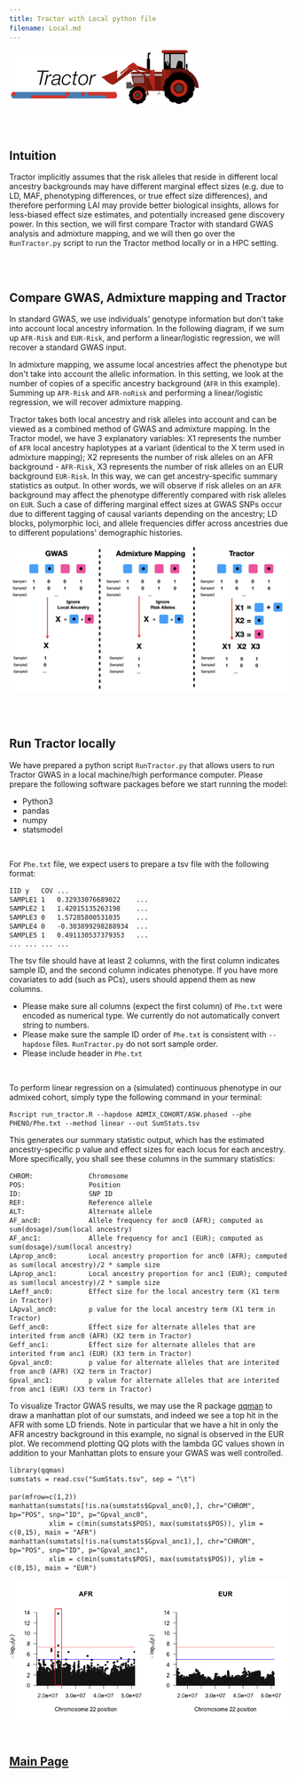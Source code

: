 ```yaml
---
title: Tractor with Local python file
filename: Local.md
---
```


![](images/TractorIcon.png)

&nbsp;  
&nbsp;  

## Intuition

Tractor implicitly assumes that the risk alleles that reside in different local ancestry backgrounds may have different marginal effect sizes (e.g. due to LD, MAF, phenotyping differences, or true effect size differences), and therefore performing LAI may provide better biological insights, allows for less-biased effect size estimates, and potentially increased gene discovery power. In this section, we will first compare Tractor with standard GWAS analysis and admixture mapping, and we will then go over the `RunTractor.py` script to run the Tractor method locally or in a HPC setting.

&nbsp;  
&nbsp;  

## Compare GWAS, Admixture mapping and Tractor 

In standard GWAS, we use individuals' genotype information but don't take into account local ancestry information. In the following diagram, if we sum up `AFR-Risk` and `EUR-Risk`, and perform a linear/logistic regression, we will recover a standard GWAS input.

In admixture mapping, we assume local ancestries affect the phenotype but don't take into account the allelic information. In this setting, we look at the number of copies of a specific ancestry background (`AFR` in this example). Summing up `AFR-Risk` and `AFR-noRisk` and performing a linear/logistic regression, we will recover admixture mapping.

Tractor takes both local ancestry and risk alleles into account and can be viewed as a combined method of GWAS and admixture mapping. In the Tractor model, we have 3 explanatory variables: X1 represents the number of `AFR` local ancestry haplotypes at a variant (identical to the X term used in admixture mapping); X2 represents the number of risk alleles on an AFR background - `AFR-Risk`, X3 represents the number of risk alleles on an EUR background `EUR-Risk`. In this way, we can get ancestry-specific summary statistics as output. In other words, we will observe if risk alleles on an `AFR` background may affect the phenotype differently compared with risk alleles on `EUR`. Such a case of differing marginal effect sizes at GWAS SNPs occur due to different tagging of causal variants depending on the ancestry; LD blocks, polymorphic loci, and allele frequencies differ across ancestries due to different populations' demographic histories.


![Methods comparison](images/TractorModel.png)


&nbsp;  
&nbsp;  

## Run Tractor locally

We have prepared a python script `RunTractor.py` that allows users to run Tractor GWAS in a local machine/high performance computer. Please prepare the following software packages before we start running the model:
* Python3
* pandas
* numpy
* statsmodel

&nbsp;  

For `Phe.txt` file, we expect users to prepare a tsv file with the following format:


```
IID	y	COV	...
SAMPLE1	1	0.32933076689022	...
SAMPLE2	1	1.42015135263198	...
SAMPLE3	0	1.57285800531035	...
SAMPLE4	0	-0.303899298288934	...
SAMPLE5	1	0.491130537379353	...
...	...	...	...
```

The tsv file should have at least 2 columns, with the first column indicates sample ID, and the second column indicates phenotype. If you have more covariates to add (such as PCs), users should append them as new columns. 

* Please make sure all columns (expect the first column) of `Phe.txt` were encoded as numerical type. We currently do not automatically convert string to numbers.
* Please make sure the sample ID order of `Phe.txt` is consistent with `--hapdose` files. `RunTractor.py` do not sort sample order.
* Please include header in `Phe.txt`


&nbsp;  


To perform linear regression on a (simulated) continuous phenotype in our admixed cohort, simply type the following command in your terminal:

```
Rscript run_tractor.R --hapdose ADMIX_COHORT/ASW.phased --phe PHENO/Phe.txt --method linear --out SumStats.tsv
```

This generates our summary statistic output, which has the estimated ancestry-specific p value and effect sizes for each locus for each ancestry. More specifically, you shall see these columns in the summary statistics:
```
CHROM:              Chromosome 
POS:                Position 
ID:                 SNP ID
REF:                Reference allele 
ALT:                Alternate allele 
AF_anc0:            Allele frequency for anc0 (AFR); computed as sum(dosage)/sum(local ancestry)
AF_anc1:            Allele frequency for anc1 (EUR); computed as sum(dosage)/sum(local ancestry)
LAprop_anc0:        Local ancestry proportion for anc0 (AFR); computed as sum(local ancestry)/2 * sample size
LAprop_anc1:        Local ancestry proportion for anc1 (EUR); computed as sum(local ancestry)/2 * sample size
LAeff_anc0:         Effect size for the local ancestry term (X1 term in Tractor)
LApval_anc0:        p value for the local ancestry term (X1 term in Tractor)
Geff_anc0:          Effect size for alternate alleles that are interited from anc0 (AFR) (X2 term in Tractor)
Geff_anc1:          Effect size for alternate alleles that are interited from anc1 (EUR) (X3 term in Tractor)
Gpval_anc0:         p value for alternate alleles that are interited from anc0 (AFR) (X2 term in Tractor)
Gpval_anc1:         p value for alternate alleles that are interited from anc1 (EUR) (X3 term in Tractor)
```

To visualize Tractor GWAS results, we may use the R package [qqman](https://cran.r-project.org/web/packages/qqman/vignettes/qqman.html) to draw a manhattan plot of our sumstats, and indeed we see a top hit in the AFR with some LD friends. Note in particular that we have a hit in only the AFR ancestry background in this example, no signal is observed in the EUR plot. We recommend plotting QQ plots with the lambda GC values shown in addition to your Manhattan plots to ensure your GWAS was well controlled.

```
library(qqman)
sumstats = read.csv("SumStats.tsv", sep = "\t")

par(mfrow=c(1,2))
manhattan(sumstats[!is.na(sumstats$Gpval_anc0),], chr="CHROM", bp="POS", snp="ID", p="Gpval_anc0",
          xlim = c(min(sumstats$POS), max(sumstats$POS)), ylim = c(0,15), main = "AFR")
manhattan(sumstats[!is.na(sumstats$Gpval_anc1),], chr="CHROM", bp="POS", snp="ID", p="Gpval_anc1",
          xlim = c(min(sumstats$POS), max(sumstats$POS)), ylim = c(0,15), main = "EUR")
```

![](images/Manhattan.png)

&nbsp;  

## [Main Page](README.md)

